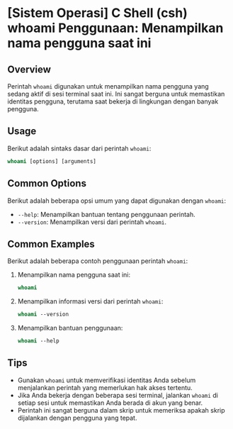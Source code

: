# [Sistem Operasi] C Shell (csh) whoami Penggunaan: Menampilkan nama pengguna saat ini

## Overview
Perintah `whoami` digunakan untuk menampilkan nama pengguna yang sedang aktif di sesi terminal saat ini. Ini sangat berguna untuk memastikan identitas pengguna, terutama saat bekerja di lingkungan dengan banyak pengguna.

## Usage
Berikut adalah sintaks dasar dari perintah `whoami`:

```csh
whoami [options] [arguments]
```

## Common Options
Berikut adalah beberapa opsi umum yang dapat digunakan dengan `whoami`:

- `--help`: Menampilkan bantuan tentang penggunaan perintah.
- `--version`: Menampilkan versi dari perintah `whoami`.

## Common Examples
Berikut adalah beberapa contoh penggunaan perintah `whoami`:

1. Menampilkan nama pengguna saat ini:
   ```csh
   whoami
   ```

2. Menampilkan informasi versi dari perintah `whoami`:
   ```csh
   whoami --version
   ```

3. Menampilkan bantuan penggunaan:
   ```csh
   whoami --help
   ```

## Tips
- Gunakan `whoami` untuk memverifikasi identitas Anda sebelum menjalankan perintah yang memerlukan hak akses tertentu.
- Jika Anda bekerja dengan beberapa sesi terminal, jalankan `whoami` di setiap sesi untuk memastikan Anda berada di akun yang benar.
- Perintah ini sangat berguna dalam skrip untuk memeriksa apakah skrip dijalankan dengan pengguna yang tepat.